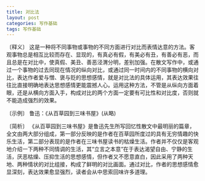 ```yaml
---
title: 对比法
layout: post
categories: 写作基础
tags: 写作基础
---
```


〔释义〕 这是一种将不同事物或事物的不同方面进行对比而表情达意的方法。客观事物总是相互比较而存在、显现的，有真必有假，有美必有丑，有善必有恶，而且总是在对比中，使真假、美丑、善恶泾渭分明，差别加强。在散文写作中，或通过一个事物的过去同现在情况的纵向对比，或通过同一时间内的不同事物的横向对比，表达作者爱与憎、褒与贬的思想感情，就是对比法的具体运用，其表达效果往往比直接明确地表达思想感情更能震撼人心。运用这种方法，不管是从纵向方面着眼，还是从横向方面入手，构成对比的两个方面一定要有可比性和对比度，否则就不能造成强烈的效果。

〔示例〕 鲁迅：《从百草园到三味书屋》(从略)

〔简析〕 《从百草园到三味书屋》是鲁迅先生所写回忆性散文中最明丽的篇章，全文由两大部分组成，第一部分反映的是作者在百草园所度过的具有无穷情趣的快乐生活，第二部分表现的是作者在三味书屋读书的枯燥生活。作者并不仅仅是客观地介绍一下两种不同情调的生活，其“立言之本意”在于表达渴望自由、宁静的生活，厌恶枯燥、压抑生活的思想感情，但作者又不愿意直白，因此采用了两种天地、两种情状的对比组接，构成了鲜明的对比画面。通过对比，作者的思想感情愈显深刻，表达效果愈显强烈，读者会从中思索回味许多道理。 